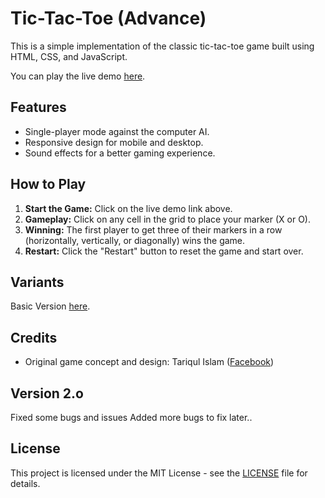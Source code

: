 # Tic-Tac-Toe (Advance)

This is a simple implementation of the classic tic-tac-toe game built using HTML, CSS, and JavaScript.

You can play the live demo [here](https://tariqulislaam.github.io/tic-tac-toe-v2/).

## Features

- Single-player mode against the computer AI.
- Responsive design for mobile and desktop.
- Sound effects for a better gaming experience.

## How to Play

1. **Start the Game:** Click on the live demo link above.
2. **Gameplay:** Click on any cell in the grid to place your marker (X or O).
3. **Winning:** The first player to get three of their markers in a row (horizontally, vertically, or diagonally) wins the game.
4. **Restart:** Click the "Restart" button to reset the game and start over.

## Variants

Basic Version [here](https://tariqulislaam.github.io/tic-tac-toe/).

## Credits

- Original game concept and design: Tariqul Islam ([Facebook](https://facebook.com/tariqulislaamrahat))

## Version 2.o

Fixed some bugs and issues
Added more bugs to fix later..

## License

This project is licensed under the MIT License - see the [LICENSE](LICENSE) file for details.
